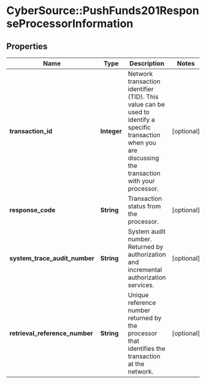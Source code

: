 # CyberSource::PushFunds201ResponseProcessorInformation

## Properties
Name | Type | Description | Notes
------------ | ------------- | ------------- | -------------
**transaction_id** | **Integer** | Network transaction identifier (TID). This value can be used to identify a specific transaction when you are discussing the transaction with your processor.  | [optional] 
**response_code** | **String** | Transaction status from the processor.  | [optional] 
**system_trace_audit_number** | **String** | System audit number. Returned by authorization and incremental authorization services.  | [optional] 
**retrieval_reference_number** | **String** | Unique reference number returned by the processor that identifies the transaction at the network.  | [optional] 


